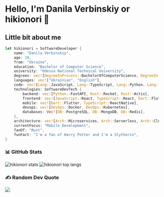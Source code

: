 # Hello, I'm Danila Verbinskiy or hikionori 👋
    
## Little bit about me

```rust
let hikionori = SoftwareDeveloper {
    name: "Danila Verbinskiy",
    age: 20,
    from: "Ukraine",
    education: "Bachelor of Computer Science",
    university: "Odessa National Technical University",
    degrees: vec![DegreeInProcess::BachelorOfComputerScience, DegreeIn::JuniorSpecialistOfSoftwareDevelopment],
    languages: vec!["Ukrainian", "English"],
    code: vec![Lang::JavaScript, Lang::TypeScript, Lang::Python, Lang::Rust, Lang::Dart],
    technologies: SoftwareDevTech {
        backend: vec![Python::FastAPI, Rust::Rocket, Rust::Actix],
        frontend: vec![JavaScript::React, TypeScript::React, Dart::Flutter],
        mobile: vec![Dart::Flutter, TypeScript::ReactNative],
        devops: vec![DevOps::Docker, DevOps::Kubernetes],
        databases: Vec![DB::PostgreSQL, DB::MongoDB, DB::Redis],
    },
    architecture: vec![Arch::Microservices, Arch::Serverless, Arch::CleanArchitecture, Arch::Monolith],
    currentFocus: "Mobile Development",
    fanOf: "Rust",
    funFact: "I'm a fan of Harry Potter and I'm a Slytherin",
}
```
### 📊 GitHub Stats
<img alt="hikionori stats" src="https://github-readme-stats.vercel.app/api?username=hikionori&theme=bear&show_icons=true&hide_border=false&count_private=true" />

<img alt="hikionori top langs" src="https://github-readme-stats.vercel.app/api/top-langs/?username=hikionori&theme=bear&show_icons=true&hide_border=false&layout=compact" />

### ✍️ Random Dev Quote
![](https://quotes-github-readme.vercel.app/api?type=vetical&theme=dark)
